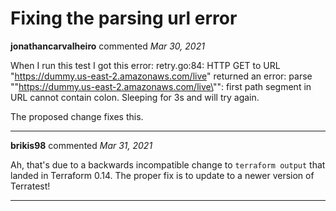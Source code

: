# Fixing the parsing url error

**jonathancarvalheiro** commented *Mar 30, 2021*

When I run this test I got this error:
retry.go:84: HTTP GET to URL "https://dummy.us-east-2.amazonaws.com/live" returned an error: parse "\"https://dummy.us-east-2.amazonaws.com/live\"": first path segment in URL cannot contain colon. Sleeping for 3s and will try again.

The proposed change fixes this.
<br />
***


**brikis98** commented *Mar 31, 2021*

Ah, that's due to a backwards incompatible change to `terraform output` that landed in Terraform 0.14. The proper fix is to update to a newer version of Terratest!
***

